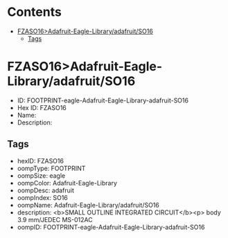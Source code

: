 



Contents
========

* [FZASO16>Adafruit-Eagle-Library/adafruit/SO16](#fzaso16adafruit-eagle-libraryadafruitso16)
	* [Tags](#tags)

# FZASO16>Adafruit-Eagle-Library/adafruit/SO16

- ID: FOOTPRINT-eagle-Adafruit-Eagle-Library-adafruit-SO16
- Hex ID: FZASO16
- Name: 
- Description: 

## Tags

- hexID: FZASO16
- oompType: FOOTPRINT
- oompSize: eagle
- oompColor: Adafruit-Eagle-Library
- oompDesc: adafruit
- oompIndex: SO16
- oompName: Adafruit-Eagle-Library/adafruit/SO16
- description: &lt;b&gt;SMALL OUTLINE INTEGRATED CIRCUIT&lt;/b&gt;&lt;p&gt;
body 3.9 mm/JEDEC MS-012AC
- oompID: FOOTPRINT-eagle-Adafruit-Eagle-Library-adafruit-SO16
